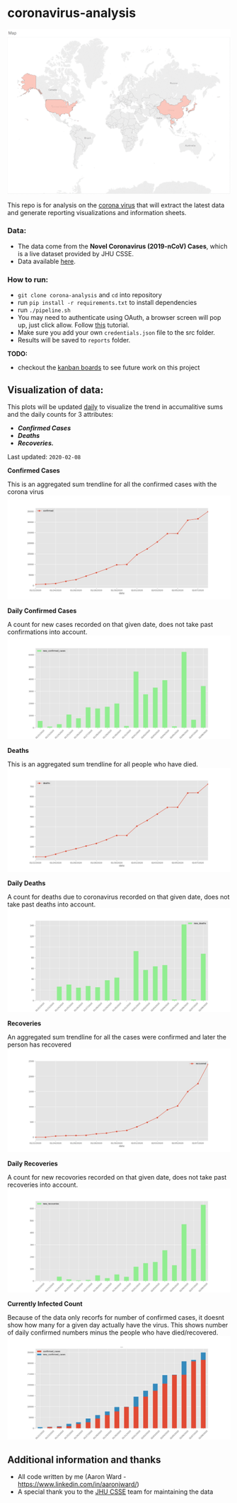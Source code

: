 # coronavirus-analysis

![alt text](https://github.com/AaronWard/coronavirus-analysis/blob/master/tableau/spread.gif "Spread of coronavirus 22nd to 29th")

This repo is for analysis on the [corona virus](https://www.who.int/health-topics/coronavirus) that will extract the latest data and generate reporting visualizations and information sheets.

### Data:
- The data come from the **Novel Coronavirus (2019-nCoV) Cases**,  which is a live dataset provided by JHU CSSE. 
- Data available [here](https://docs.google.com/spreadsheets/d/1wQVypefm946ch4XDp37uZ-wartW4V7ILdg-qYiDXUHM).

### How to run:
- `git clone corona-analysis` and `cd` into repository
- run `pip install -r requirements.txt` to install dependencies
- run `./pipeline.sh`
- You may need to authenticate using OAuth, a browser screen will pop up, just click allow. Follow [this](https://developers.google.com/sheets/api/quickstart/python) tutorial. 
- Make sure you add your own `credentials.json` file to the src folder.
- Results will be saved to `reports` folder. 

**TODO:**

- checkout the [kanban boards](https://github.com/AaronWard/coronavirus-analysis/projects) to see future work on this project

## Visualization of data:

This plots will be updated <u>daily</u> to visualize the trend in accumalitive sums and the daily counts for 3 attributes: 
- **<i>Confirmed Cases</i>**
- **<i>Deaths</i>**
- **<i>Recoveries.</i>**

Last updated:  `2020-02-08`

**Confirmed Cases**

This is an aggregated sum trendline for all the confirmed cases with the corona virus
![alt text](./reports/images/confirmed_trendline.jpg)

**Daily Confirmed Cases**

A count for new cases recorded on that given date, does not take past confirmations into account. 
![alt text](./reports/images/new_confirmed_cases_bar.jpg)

**Deaths**

This is an aggregated sum trendline for all people who have died.
![alt text](./reports/images/deaths_trendline.jpg)

**Daily Deaths**

A count for deaths due to coronavirus recorded on that given date, does not take past deaths into account. 
![alt text](./reports/images/new_deaths_bar.jpg)

**Recoveries**

An aggregated sum trendline for all the cases were confirmed and later the person has recovered
![alt text](./reports/images/recovered_trendline.jpg "")

**Daily Recoveries**

A count for new recovories recorded on that given date, does not take past recoveries into account. 
![alt text](./reports/images/new_recoveries_bar.jpg)

**Currently Infected Count**

Because of the data only recorfs for number of confirmed cases, it doesnt show how many for a given day actually have the virus. This shows number of daily confirmed numbers minus the people who have died/recovered.  
![alt text](./reports/images/confirmed_cases_stacked_bar.jpg "Number of people actually with the virus for each day")


## Additional information and thanks
- All code written by me (Aaron Ward  - https://www.linkedin.com/in/aaronjward/)
- A special thank you to the [JHU CSSE](https://systems.jhu.edu/) team for maintaining the data